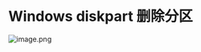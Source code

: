# Windows diskpart 删除分区
![image.png](https://illyber-images.oss-cn-chengdu.aliyuncs.com/202311261825395.png)